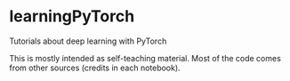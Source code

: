# learningPyTorch
Tutorials about deep learning with PyTorch

This is mostly intended as self-teaching material. Most of the code comes from other sources (credits in each notebook).
